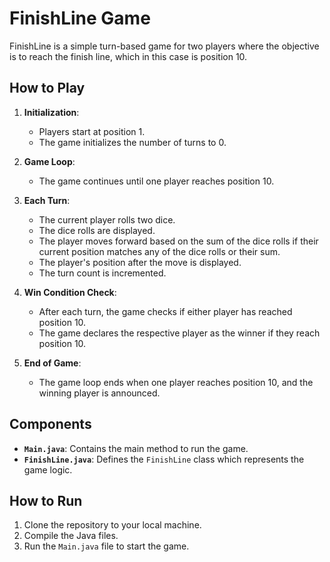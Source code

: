 # FinishLine Game

FinishLine is a simple turn-based game for two players where the objective is to reach the finish line, which in this case is position 10.




## How to Play

1. **Initialization**: 
   - Players start at position 1.
   - The game initializes the number of turns to 0.

2. **Game Loop**: 
   - The game continues until one player reaches position 10.

3. **Each Turn**:
   - The current player rolls two dice.
   - The dice rolls are displayed.
   - The player moves forward based on the sum of the dice rolls if their current position matches any of the dice rolls or their sum.
   - The player's position after the move is displayed.
   - The turn count is incremented.

4. **Win Condition Check**: 
   - After each turn, the game checks if either player has reached position 10.
   - The game declares the respective player as the winner if they reach position 10.

5. **End of Game**: 
   - The game loop ends when one player reaches position 10, and the winning player is announced.

## Components

- **`Main.java`**: Contains the main method to run the game.
- **`FinishLine.java`**: Defines the `FinishLine` class which represents the game logic.

## How to Run

1. Clone the repository to your local machine.
2. Compile the Java files.
3. Run the `Main.java` file to start the game.


